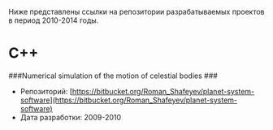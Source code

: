 Ниже представлены ссылки на репозитории разрабатываемых проектов в период 2010-2014 годы. 

# C++ #
###Numerical simulation of the motion of celestial bodies ###
* Репозиторий: [https://bitbucket.org/Roman_Shafeyev/planet-system-software](https://bitbucket.org/Roman_Shafeyev/planet-system-software)
* Дата разработки:  2009-2010

